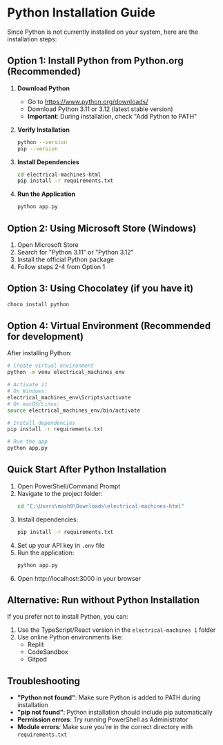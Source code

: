 # Python Installation Guide

Since Python is not currently installed on your system, here are the installation steps:

## Option 1: Install Python from Python.org (Recommended)

1. **Download Python**
   - Go to https://www.python.org/downloads/
   - Download Python 3.11 or 3.12 (latest stable version)
   - **Important**: During installation, check "Add Python to PATH"

2. **Verify Installation**
   ```bash
   python --version
   pip --version
   ```

3. **Install Dependencies**
   ```bash
   cd electrical-machines-html
   pip install -r requirements.txt
   ```

4. **Run the Application**
   ```bash
   python app.py
   ```

## Option 2: Using Microsoft Store (Windows)

1. Open Microsoft Store
2. Search for "Python 3.11" or "Python 3.12"
3. Install the official Python package
4. Follow steps 2-4 from Option 1

## Option 3: Using Chocolatey (if you have it)

```bash
choco install python
```

## Option 4: Virtual Environment (Recommended for development)

After installing Python:

```bash
# Create virtual environment
python -m venv electrical_machines_env

# Activate it
# On Windows:
electrical_machines_env\Scripts\activate
# On macOS/Linux:
source electrical_machines_env/bin/activate

# Install dependencies
pip install -r requirements.txt

# Run the app
python app.py
```

## Quick Start After Python Installation

1. Open PowerShell/Command Prompt
2. Navigate to the project folder:
   ```bash
   cd "C:\Users\mash9\Downloads\electrical-machines-html"
   ```
3. Install dependencies:
   ```bash
   pip install -r requirements.txt
   ```
4. Set up your API key in `.env` file
5. Run the application:
   ```bash
   python app.py
   ```
6. Open http://localhost:3000 in your browser

## Alternative: Run without Python Installation

If you prefer not to install Python, you can:

1. Use the TypeScript/React version in the `electrical-machines 1` folder
2. Use online Python environments like:
   - Replit
   - CodeSandbox
   - Gitpod

## Troubleshooting

- **"Python not found"**: Make sure Python is added to PATH during installation
- **"pip not found"**: Python installation should include pip automatically
- **Permission errors**: Try running PowerShell as Administrator
- **Module errors**: Make sure you're in the correct directory with `requirements.txt`